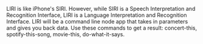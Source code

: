 LIRI is like iPhone's SIRI. However, while SIRI is a Speech Interpretation and Recognition Interface, LIRI is a Language Interpretation and Recognition Interface. LIRI will be a command line node app that takes in parameters and gives you back data. Use these commands to get a result: concert-this, spotify-this-song, movie-this, do-what-it-says.
